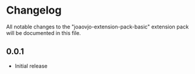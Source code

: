 # Changelog

All notable changes to the "joaovjo-extension-pack-basic" extension pack will be documented in this file.

## 0.0.1

- Initial release